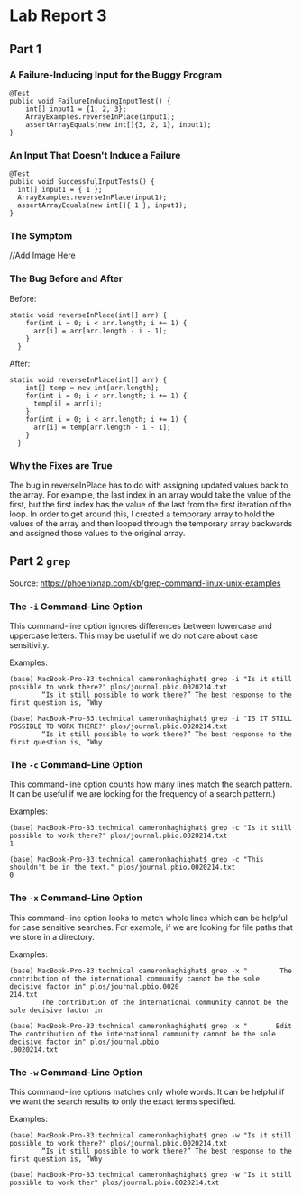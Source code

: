 # Lab Report 3

## Part 1

### A Failure-Inducing Input for the Buggy Program

```
@Test
public void FailureInducingInputTest() {
    int[] input1 = {1, 2, 3};
    ArrayExamples.reverseInPlace(input1);
    assertArrayEquals(new int[]{3, 2, 1}, input1);
}

```

### An Input That Doesn't Induce a Failure

```
@Test
public void SuccessfulInputTests() {
  int[] input1 = { 1 };
  ArrayExamples.reverseInPlace(input1);
  assertArrayEquals(new int[]{ 1 }, input1);
}

```

### The Symptom

//Add Image Here

### The Bug Before and After

Before:

```
static void reverseInPlace(int[] arr) {
    for(int i = 0; i < arr.length; i += 1) {
      arr[i] = arr[arr.length - i - 1];
    }
  }

```

After: 

```
static void reverseInPlace(int[] arr) {
    int[] temp = new int[arr.length];
    for(int i = 0; i < arr.length; i += 1) {
      temp[i] = arr[i];
    }
    for(int i = 0; i < arr.length; i += 1) {
      arr[i] = temp[arr.length - i - 1];
    }
  }

```

### Why the Fixes are True

The bug in reverseInPlace has to do with assigning updated values back to the array. For example, the last index in an array would take the value of the first, but the first index has the value of the last from the first iteration of the loop. In order to get around this, I created a temporary array to hold the values of the array and then looped through the temporary array backwards and assigned those values to the original array.


## Part 2 `grep`

Source: https://phoenixnap.com/kb/grep-command-linux-unix-examples

### The `-i` Command-Line Option

This command-line option ignores differences between lowercase and uppercase letters. This may be useful if we do not care about case sensitivity.

Examples:

```
(base) MacBook-Pro-83:technical cameronhaghighat$ grep -i "Is it still possible to work there?" plos/journal.pbio.0020214.txt  
        “Is it still possible to work there?” The best response to the first question is, “Why
```
```
(base) MacBook-Pro-83:technical cameronhaghighat$ grep -i "IS IT STILL POSSIBLE TO WORK THERE?" plos/journal.pbio.0020214.txt
        “Is it still possible to work there?” The best response to the first question is, “Why
```
### The `-c` Command-Line Option

This command-line option counts how many lines match the search pattern. It can be useful if we are looking for the frequency of a search pattern.)

Examples:

```
(base) MacBook-Pro-83:technical cameronhaghighat$ grep -c "Is it still possible to work there?" plos/journal.pbio.0020214.txt  
1
```
```
(base) MacBook-Pro-83:technical cameronhaghighat$ grep -c "This shouldn't be in the text." plos/journal.pbio.0020214.txt  
0
```

### The `-x` Command-Line Option

This command-line option looks to match whole lines which can be helpful for case sensitive searches. For example, if we are looking for file paths that we store in a directory.

Examples:

```
(base) MacBook-Pro-83:technical cameronhaghighat$ grep -x "        The contribution of the international community cannot be the sole decisive factor in" plos/journal.pbio.0020
214.txt  
        The contribution of the international community cannot be the sole decisive factor in
```
```
(base) MacBook-Pro-83:technical cameronhaghighat$ grep -x "       Edit  The contribution of the international community cannot be the sole decisive factor in" plos/journal.pbio
.0020214.txt
```

### The `-w` Command-Line Option

This command-line options matches only whole words. It can be helpful if we want the search results to only the exact terms specified.

Examples:

```
(base) MacBook-Pro-83:technical cameronhaghighat$ grep -w "Is it still possible to work there?" plos/journal.pbio.0020214.txt
        “Is it still possible to work there?” The best response to the first question is, “Why
```
```
(base) MacBook-Pro-83:technical cameronhaghighat$ grep -w "Is it still possible to work ther" plos/journal.pbio.0020214.txt
```


